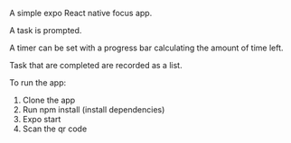 A simple expo  React native focus app.

A task is prompted.

A timer can be set with a progress bar calculating the amount of time left.

Task that are completed are recorded as a list.

To run the app:
1. Clone the app
2. Run npm install (install dependencies)
3. Expo start
4. Scan the qr code
